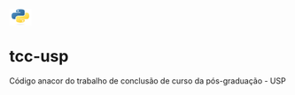 <img align="center" alt="python" height="30" width="40" src="https://raw.githubusercontent.com/izumin5210/emojipack-for-devicon/master/png/python.png">
 
# tcc-usp
 Código anacor do trabalho de conclusão de curso da pós-graduação - USP
